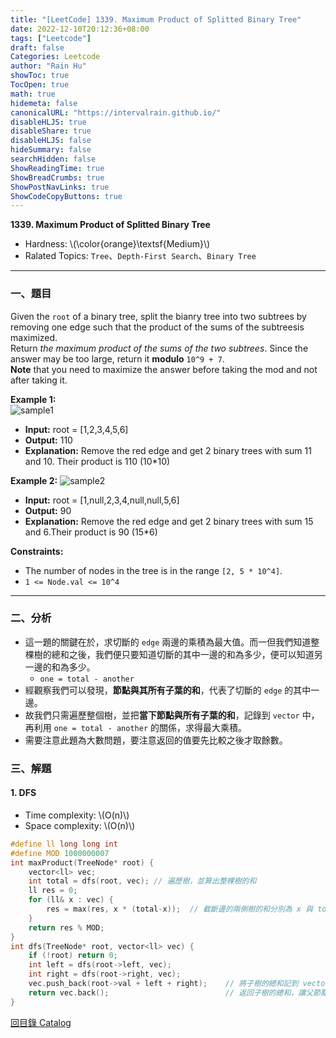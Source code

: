 ```yaml
---
title: "[LeetCode] 1339. Maximum Product of Splitted Binary Tree"
date: 2022-12-10T20:12:36+08:00
tags: ["Leetcode"]
draft: false
Categories: Leetcode
author: "Rain Hu"
showToc: true
TocOpen: true
math: true
hidemeta: false
canonicalURL: "https://intervalrain.github.io/"
disableHLJS: true
disableShare: true
disableHLJS: false
hideSummary: false
searchHidden: false
ShowReadingTime: true
ShowBreadCrumbs: true
ShowPostNavLinks: true
ShowCodeCopyButtons: true
---
```

**1339. Maximum Product of Splitted Binary Tree**
+ Hardness: \\(\color{orange}\textsf{Medium}\\)
+ Ralated Topics: `Tree`、`Depth-First Search`、`Binary Tree`
---
### 一、題目
Given the `root` of a binary tree, split the bianry tree into two subtrees by removing one edge such that the product of the sums of the subtreesis maximized.  
Return *the maximum product of the sums of the two subtrees*. Since the answer may be too large, return it **modulo** `10^9 + 7`.  
**Note** that you need to maximize the answer before taking the mod and not after taking it.

**Example 1:**  
![sample1](https://assets.leetcode.com/uploads/2020/01/21/sample_1_1699.png)
+ **Input:** root = [1,2,3,4,5,6]  
+ **Output:** 110  
+ **Explanation:** Remove the red edge and get 2 binary trees with sum 11 and 10. Their product is 110 (10*10)  

**Example 2:**
![sample2](https://assets.leetcode.com/uploads/2020/01/21/sample_2_1699.png)  
+ **Input:** root = [1,null,2,3,4,null,null,5,6]  
+ **Output:** 90  
+ **Explanation:** Remove the red edge and get 2 binary trees with sum 15 and 6.Their product is 90 (15*6)  


**Constraints:**
+ The number of nodes in the tree is in the range `[2, 5 * 10^4]`.
+ `1 <= Node.val <= 10^4`

---

### 二、分析
+ 這一題的關鍵在於，求切斷的 `edge` 兩邊的乘積為最大值。而一但我們知道整棵樹的總和之後，我們便只要知道切斷的其中一邊的和為多少，便可以知道另一邊的和為多少。
    + `one = total - another`
+ 經觀察我們可以發現，**節點與其所有子葉的和**，代表了切斷的 `edge` 的其中一邊。 
+ 故我們只需遍歷整個樹，並把**當下節點與所有子葉的和**，記錄到 `vector` 中，再利用 `one = total - another` 的關係，求得最大乘積。
+ 需要注意此題為大數問題，要注意返回的值要先比較之後才取餘數。

### 三、解題
#### 1. DFS
+ Time complexity: \\(O(n)\\)
+ Space complexity: \\(O(n)\\)
```C++
#define ll long long int
#define MOD 1000000007
int maxProduct(TreeNode* root) {
    vector<ll> vec;
    int total = dfs(root, vec); // 遍歷樹，並算出整棵樹的和
    ll res = 0;
    for (ll& x : vec) {
        res = max(res, x * (total-x));  // 截斷邊的兩側樹的和分別為 x 與 total - x
    }
    return res % MOD;
}
int dfs(TreeNode* root, vector<ll> vec) {
    if (!root) return 0;
    int left = dfs(root->left, vec);
    int right = dfs(root->right, vec);
    vec.push_back(root->val + left + right);    // 將子樹的總和記到 vector 中
    return vec.back();                          // 返回子樹的總和，讓父節點可以使用
}
```
[回目錄 Catalog](/leetcode)